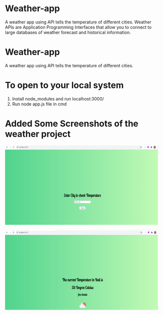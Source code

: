 # Weather-app
A weather app using API tells the temperature of different cities.
Weather APIs are Application Programming Interfaces that allow you to connect to large databases of weather forecast and historical information.

# Weather-app
A weather app using API tells the temperature of different cities.

# To open to your local system 
1. Install node_modules and run localhost:3000/
2. Run node app.js file in cmd


# Added Some Screenshots of the weather project
![](images/temperature.png)

![](images/temperature2.png)

